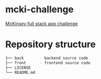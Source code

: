 # mcki-challenge
[McKinsey full stack app challenge](https://github.com/morkro/coding-challenge)

# Repository structure
```bash
├── back       - backend source code 
├── front      - frontend source code
├── LICENSE
└── README.md
```



